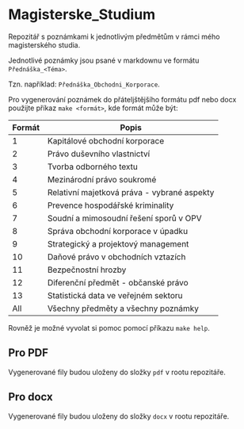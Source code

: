 # Magisterske_Studium
Repozitář s poznámkami k jednotlivým předmětům v rámci mého magisterského studia.

Jednotlivé poznámky jsou psané v markdownu ve formátu `Přednáška_<Téma>`.

Tzn. například: `Přednáška_Obchodni_Korporace`.

Pro vygenerování poznámek do přáteljštějšího formátu pdf nebo docx použijte příkaz `make <formát>`, kde formát může být:

| Formát | Popis                                       |
| ------ | ------------------------------------------- |
| 1      | Kapitálové obchodní korporace               |
| 2      | Právo duševního vlastnictví                 |
| 3      | Tvorba odborného textu                      |
| 4      | Mezinárodní právo soukromé                  |
| 5      | Relativní majetková práva - vybrané aspekty |
| 6      | Prevence hospodářské kriminality            |
| 7      | Soudní a mimosoudní řešení sporů v OPV      |
| 8      | Správa obchodní korporace v úpadku          |
| 9      | Strategický a projektový management         |
| 10     | Daňové právo v obchodních vztazích          |
| 11     | Bezpečnostní hrozby                         |
| 12     | Diferenční předmět - občanské právo         |
| 13     | Statistická data ve veřejném sektoru        |
| All    | Všechny předměty a všechny poznámky         |

Rovněž je možné vyvolat si pomoc pomocí příkazu `make help`.

## Pro PDF
Vygenerované fily budou uloženy do složky `pdf` v rootu repozitáře.

## Pro docx
Vygenerované fily budou uloženy do složky `docx` v rootu repozitáře.
